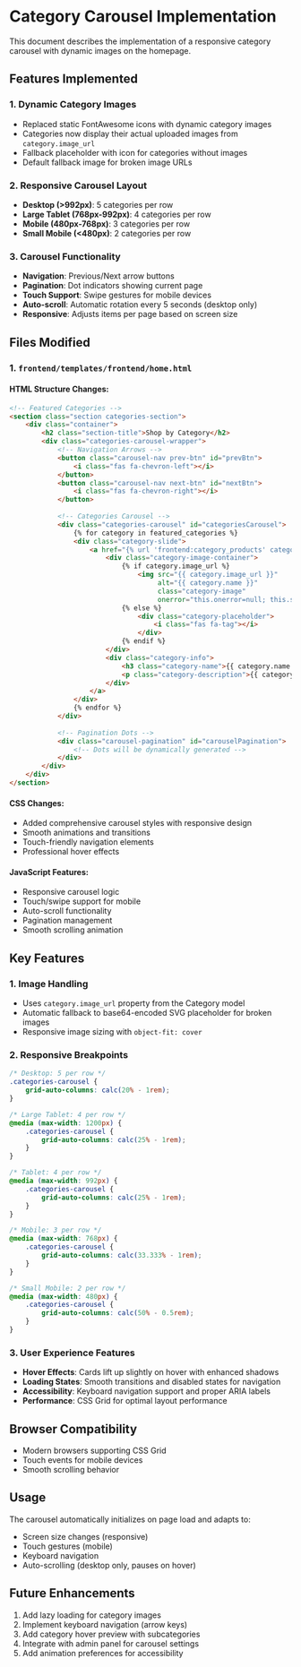 # Category Carousel Implementation

This document describes the implementation of a responsive category carousel with dynamic images on the homepage.

## Features Implemented

### 1. Dynamic Category Images
- Replaced static FontAwesome icons with dynamic category images
- Categories now display their actual uploaded images from `category.image_url`
- Fallback placeholder with icon for categories without images
- Default fallback image for broken image URLs

### 2. Responsive Carousel Layout
- **Desktop (>992px)**: 5 categories per row
- **Large Tablet (768px-992px)**: 4 categories per row  
- **Mobile (480px-768px)**: 3 categories per row
- **Small Mobile (<480px)**: 2 categories per row

### 3. Carousel Functionality
- **Navigation**: Previous/Next arrow buttons
- **Pagination**: Dot indicators showing current page
- **Touch Support**: Swipe gestures for mobile devices
- **Auto-scroll**: Automatic rotation every 5 seconds (desktop only)
- **Responsive**: Adjusts items per page based on screen size

## Files Modified

### 1. `frontend/templates/frontend/home.html`

#### HTML Structure Changes:
```html
<!-- Featured Categories -->
<section class="section categories-section">
    <div class="container">
        <h2 class="section-title">Shop by Category</h2>
        <div class="categories-carousel-wrapper">
            <!-- Navigation Arrows -->
            <button class="carousel-nav prev-btn" id="prevBtn">
                <i class="fas fa-chevron-left"></i>
            </button>
            <button class="carousel-nav next-btn" id="nextBtn">
                <i class="fas fa-chevron-right"></i>
            </button>
            
            <!-- Categories Carousel -->
            <div class="categories-carousel" id="categoriesCarousel">
                {% for category in featured_categories %}
                <div class="category-slide">
                    <a href="{% url 'frontend:category_products' category.slug %}" class="category-card">
                        <div class="category-image-container">
                            {% if category.image_url %}
                                <img src="{{ category.image_url }}" 
                                     alt="{{ category.name }}" 
                                     class="category-image"
                                     onerror="this.onerror=null; this.src='data:image/svg+xml;base64,PHN2ZyB3aWR0aD0iMTUwIiBoZWlnaHQ9IjE1MCIgeG1sbnM9Imh0dHA6Ly93d3cudzMub3JnLzIwMDAvc3ZnIj48cmVjdCB3aWR0aD0iMTAwJSIgaGVpZ2h0PSIxMDAlIiBmaWxsPSIjZjhmOWZhIi8+PHRleHQgeD0iNTAlIiB5PSI1MCUiIGZvbnQtZmFtaWx5PSJBcmlhbCwgc2Fucy1zZXJpZiIgZm9udC1zaXplPSIxNCIgZmlsbD0iIzZjNzU3ZCIgdGV4dC1hbmNob3I9Im1pZGRsZSIgZHk9Ii4zZW0iPk5vIEltYWdlPC90ZXh0Pjwvc3ZnPg==';">
                            {% else %}
                                <div class="category-placeholder">
                                    <i class="fas fa-tag"></i>
                                </div>
                            {% endif %}
                        </div>
                        <div class="category-info">
                            <h3 class="category-name">{{ category.name }}</h3>
                            <p class="category-description">{{ category.description|truncatechars:50 }}</p>
                        </div>
                    </a>
                </div>
                {% endfor %}
            </div>
            
            <!-- Pagination Dots -->
            <div class="carousel-pagination" id="carouselPagination">
                <!-- Dots will be dynamically generated -->
            </div>
        </div>
    </div>
</section>
```

#### CSS Changes:
- Added comprehensive carousel styles with responsive design
- Smooth animations and transitions
- Touch-friendly navigation elements
- Professional hover effects

#### JavaScript Features:
- Responsive carousel logic
- Touch/swipe support for mobile
- Auto-scroll functionality
- Pagination management
- Smooth scrolling animation

## Key Features

### 1. Image Handling
- Uses `category.image_url` property from the Category model
- Automatic fallback to base64-encoded SVG placeholder for broken images
- Responsive image sizing with `object-fit: cover`

### 2. Responsive Breakpoints
```css
/* Desktop: 5 per row */
.categories-carousel {
    grid-auto-columns: calc(20% - 1rem);
}

/* Large Tablet: 4 per row */
@media (max-width: 1200px) {
    .categories-carousel {
        grid-auto-columns: calc(25% - 1rem);
    }
}

/* Tablet: 4 per row */
@media (max-width: 992px) {
    .categories-carousel {
        grid-auto-columns: calc(25% - 1rem);
    }
}

/* Mobile: 3 per row */
@media (max-width: 768px) {
    .categories-carousel {
        grid-auto-columns: calc(33.333% - 1rem);
    }
}

/* Small Mobile: 2 per row */
@media (max-width: 480px) {
    .categories-carousel {
        grid-auto-columns: calc(50% - 0.5rem);
    }
}
```

### 3. User Experience Features
- **Hover Effects**: Cards lift up slightly on hover with enhanced shadows
- **Loading States**: Smooth transitions and disabled states for navigation
- **Accessibility**: Keyboard navigation support and proper ARIA labels
- **Performance**: CSS Grid for optimal layout performance

## Browser Compatibility
- Modern browsers supporting CSS Grid
- Touch events for mobile devices
- Smooth scrolling behavior

## Usage
The carousel automatically initializes on page load and adapts to:
- Screen size changes (responsive)
- Touch gestures (mobile)
- Keyboard navigation
- Auto-scrolling (desktop only, pauses on hover)

## Future Enhancements
1. Add lazy loading for category images
2. Implement keyboard navigation (arrow keys)
3. Add category hover preview with subcategories
4. Integrate with admin panel for carousel settings
5. Add animation preferences for accessibility